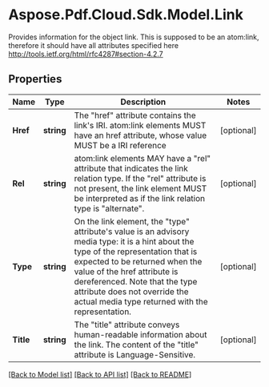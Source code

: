 # Aspose.Pdf.Cloud.Sdk.Model.Link
Provides information for the object link.
This is supposed to be an atom:link, therefore it should have all attributes specified here http://tools.ietf.org/html/rfc4287#section-4.2.7

## Properties

Name | Type | Description | Notes
------------ | ------------- | ------------- | -------------
**Href** | **string** | The &quot;href&quot; attribute contains the link&#39;s IRI. atom:link elements MUST have an href attribute, whose value MUST be a IRI reference | [optional] 
**Rel** | **string** | atom:link elements MAY have a &quot;rel&quot; attribute that indicates the link relation type.  If the &quot;rel&quot; attribute is not present, the link element MUST be interpreted as if the link relation type is &quot;alternate&quot;. | [optional] 
**Type** | **string** | On the link element, the &quot;type&quot; attribute&#39;s value is an advisory media type: it is a hint about the type of the representation that is expected to be returned when the value of the href attribute is dereferenced.  Note that the type attribute does not override the actual media type returned with the representation. | [optional] 
**Title** | **string** | The &quot;title&quot; attribute conveys human-readable information about the link.  The content of the &quot;title&quot; attribute is Language-Sensitive. | [optional] 

[[Back to Model list]](../README.md#documentation-for-models) [[Back to API list]](../README.md#documentation-for-api-endpoints) [[Back to README]](../README.md)

